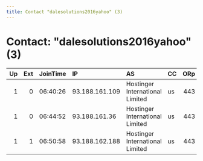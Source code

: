 ```yaml
---
title: Contact "dalesolutions2016yahoo" (3)
---
```


# Contact: "dalesolutions2016yahoo" (3)

|   Up |   Ext | JoinTime   | IP             | AS                              | CC   |   ORp |   Dirp | OS    | Version   | Nickname      |   eFamMembers |
|-----:|------:|:-----------|:---------------|:--------------------------------|:-----|------:|-------:|:------|:----------|:--------------|--------------:|
|    1 |     0 | 06:40:26   | 93.188.161.109 | Hostinger International Limited | us   |   443 |     80 | Linux | 0.2.5.14  | MisterPink    |             1 |
|    1 |     0 | 06:44:52   | 93.188.161.36  | Hostinger International Limited | us   |   443 |     80 | Linux | 0.2.5.14  | 1stAmmendment |             1 |
|    1 |     1 | 06:50:58   | 93.188.162.188 | Hostinger International Limited | us   |   443 |     80 | Linux | 0.2.5.14  | Rocket        |             1 |
